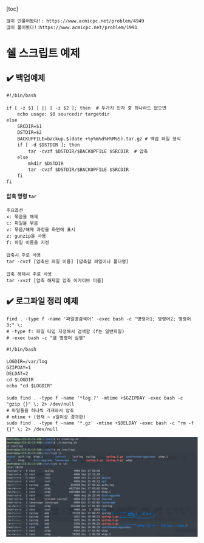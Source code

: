 [toc]

```
많이 안풀어봤다!: https://www.acmicpc.net/problem/4949
많이 풀어봤다!:https://www.acmicpc.net/problem/1991
```



# 쉘 스크립트 예제

## :heavy_check_mark: 백업예제

```shell
#!/bin/bash

if [ -z $1 ] || [ -z $2 ]; then  # 두가지 인자 중 하나라도 없으면 
	echo usage: $0 sourcedir targetdir
else 
	SRCDIR=$1
	DSTDIR=$2
	BACKUPFILE=backup.$(date +%y%m%d%H%M%S).tar.gz # 백업 파일 형식
	if [ -d $DSTDIR ]; then
		tar -cvzf $DSTDIR/$BACKUPFILE $SRCDIR  # 압축
	else
		mkdir $DSTDIR
		tar -cvzf $DSTDIR/$BACKUPFILE $SRCDIR 
	fi
fi
```

#### 압축 명령 `tar`

```
주요옵션
x: 묶음을 해제
c: 파일을 묶음
v: 묶음/해제 과정을 화면에 표시
z: gunzip을 사용
f: 파일 이름을 지정

압축시 주로 사용
tar -cvzf [압축된 파일 이름] [압축할 파일이나 폴더명]

압축 해제시 주로 사용
tar -xvzf [압축 해제할 압축 아카이브 이름]
```





## :heavy_check_mark: 로그파일 정리 예제

```shell
find . -type f -name '파일명검색어' -exec bash -c "명령어1; 명령어2; 명령어3;" \;
# -type f: 파일 타입 지정해서 검색함 (f는 일반파일)
# -exec bash -c "쉘 명령어 실행" 
```

```shell
#!/bin/bash

LOGDIR=/var/log
GZIPDAY=1
DELDAT=2
cd $LOGDIR
echo "cd $LOGDIR"

sudo find . -type f -name '*log.?' -mtime +$GZIPDAY -exec bash -c "gzip {}" \; 2> /dev/null
# 파일들을 하나씩 가져와서 압축
# mtime + (현재 ~ x일이상 경과한)
sudo find . -type f -name '*.gz' -mtime +$DELDAY -exec bash -c "rm -f {}" \; 2> /dev/null
```

![image-20210311200750670](assets/image-20210311200750670.png)




